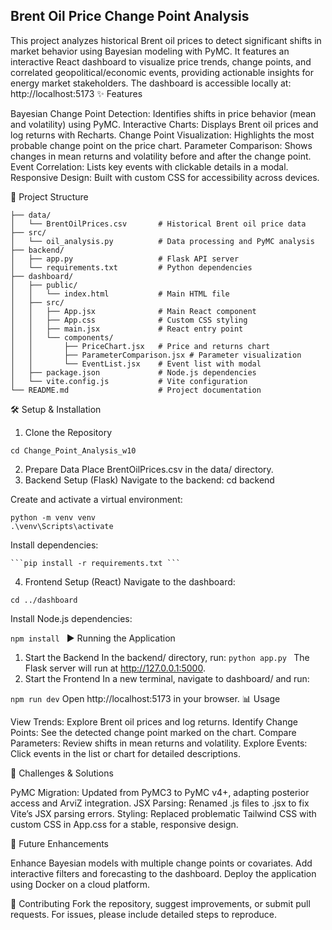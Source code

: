 ## Brent Oil Price Change Point Analysis 

This project analyzes historical Brent oil prices to detect significant shifts in market behavior using Bayesian modeling with PyMC. It features an interactive React dashboard to visualize price trends, change points, and correlated geopolitical/economic events, providing actionable insights for energy market stakeholders.
The dashboard is accessible locally at: http://localhost:5173
✨ Features

Bayesian Change Point Detection: Identifies shifts in price behavior (mean and volatility) using PyMC.
Interactive Charts: Displays Brent oil prices and log returns with Recharts.
Change Point Visualization: Highlights the most probable change point on the price chart.
Parameter Comparison: Shows changes in mean returns and volatility before and after the change point.
Event Correlation: Lists key events with clickable details in a modal.
Responsive Design: Built with custom CSS for accessibility across devices.

📂 Project Structure
``` Change_Point_Analysis_w10/
├── data/
│   └── BrentOilPrices.csv       # Historical Brent oil price data
├── src/
│   └── oil_analysis.py          # Data processing and PyMC analysis
├── backend/
│   ├── app.py                   # Flask API server
│   └── requirements.txt         # Python dependencies
├── dashboard/
│   ├── public/
│   │   └── index.html           # Main HTML file
│   ├── src/
│   │   ├── App.jsx              # Main React component
│   │   ├── App.css              # Custom CSS styling
│   │   ├── main.jsx             # React entry point
│   │   └── components/
│   │       ├── PriceChart.jsx   # Price and returns chart
│   │       ├── ParameterComparison.jsx # Parameter visualization
│   │       └── EventList.jsx    # Event list with modal
│   ├── package.json             # Node.js dependencies
│   └── vite.config.js           # Vite configuration
└── README.md                    # Project documentation
```

🛠️ Setup & Installation
1. Clone the Repository
```git clone <repository_url>
cd Change_Point_Analysis_w10
```

2. Prepare Data
  Place BrentOilPrices.csv in the data/ directory.
3. Backend Setup (Flask)
  Navigate to the backend:
  cd backend
  
  Create and activate a virtual environment:
  ```# Windows
  python -m venv venv
  .\venv\Scripts\activate
  ```
  Install dependencies:
  
    ```pip install -r requirements.txt ```

4. Frontend Setup (React)
Navigate to the dashboard:

```cd ../dashboard```

Install Node.js dependencies:

```npm install ```
▶️ Running the Application
1. Start the Backend
  In the backend/ directory, run:
  ```python app.py ```
The Flask server will run at http://127.0.0.1:5000.
2. Start the Frontend
  In a new terminal, navigate to dashboard/ and run:
  
  ```npm run dev```
  Open http://localhost:5173 in your browser.
📊 Usage

  View Trends: Explore Brent oil prices and log returns.
  Identify Change Points: See the detected change point marked on the chart.
  Compare Parameters: Review shifts in mean returns and volatility.
  Explore Events: Click events in the list or chart for detailed descriptions.

🚧 Challenges & Solutions

  PyMC Migration: Updated from PyMC3 to PyMC v4+, adapting posterior access and ArviZ integration.
  JSX Parsing: Renamed .js files to .jsx to fix Vite’s JSX parsing errors.
  Styling: Replaced problematic Tailwind CSS with custom CSS in App.css for a stable, responsive design.

🔮 Future Enhancements

  Enhance Bayesian models with multiple change points or covariates.
  Add interactive filters and forecasting to the dashboard.
  Deploy the application using Docker on a cloud platform.

🤝 Contributing
  Fork the repository, suggest improvements, or submit pull requests. For issues, please include detailed steps to reproduce.
